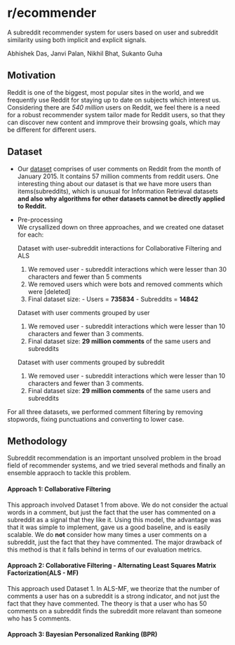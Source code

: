 # r/ecommender
A subreddit recommender system for users based on user and subreddit similarity using both implicit and explicit signals.

Abhishek Das, Janvi Palan, Nikhil Bhat, Sukanto Guha

## Motivation
Reddit is one of the biggest, most popular sites in the world, and we frequently use Reddit for staying up to date on subjects which interest us. Considering there are _540 million_ users on Reddit, we feel there is a need for a robust recommender system tailor made for Reddit users, so that they can discover new content and immprove their browsing goals, which may be different for different users.
## Dataset
* Our [dataset](https://www.reddit.com/r/datasets/comments/65o7py/updated_reddit_comment_dataset_as_torrents/) comprises of user comments on Reddit from the month of January 2015. It contains 57 million comments from reddit users. One interesting thing about our dataset is that we have more users than items(subreddits), which is unusual for Information Retrieval datasets **and also why algorithms for other datasets cannot be directly applied to Reddit.**
* Pre-processing  
  We crysallized down on three approaches, and we created one dataset for each:
  
  Dataset with user-subreddit interactions for Collaborative Filtering and ALS
    1. We removed user - subreddit interactions which were lesser than 30 characters and fewer than 5 comments
    2. We removed users which were bots and removed comments which were [deleted]
    3. Final dataset size:
      - Users = **735834**
      - Subreddits = **14842**
  
  Dataset with user comments grouped by user
    1. We removed user - subreddit interactions which were lesser than 10 characters and fewer than 3 comments.
    2. Final dataset size: **29 million comments** of the same users and subreddits
  
  Dataset with user comments grouped by subreddit
    1. We removed user - subreddit interactions which were lesser than 10 characters and fewer than 3 comments.
    2. Final dataset size: **29 million comments** of the same users and subreddits

For all three datasets, we performed comment filtering by removing stopwords, fixing punctuations and converting to lower case.

## Methodology
Subreddit recommendation is an important unsolved problem in the broad field of recommender systems, and we tried several methods and finally an ensemble appraoch to tackle this problem.
#### Approach 1: Collaborative Filtering 

  This approach involved Dataset 1 from above. We do not consider the actual words in a comment, but just the fact that the        user has commented on a subreddit as a signal that they like it. Using this model, the advantage was that it was simple to implement, gave us a good baseline, and is easily scalable. We do **not** consider how many times a user comments on a subreddit, just the fact that they have commented. The major drawback of this method is that it falls behind in terms of our evaluation metrics.
  
#### Approach 2: Collaborative Filtering - Alternating Least Squares Matrix Factorization(ALS - MF)
  This approach used Dataset 1. In ALS-MF, we theorize that the number of comments a user has on a subreddit is a strong indicator, and not just the fact that they have commented. The theory is that a user who has 50 comments on a subreddit finds the subreddit more relavant than someone who has 5 comments.

#### Approach 3: Bayesian Personalized Ranking (BPR)
  

